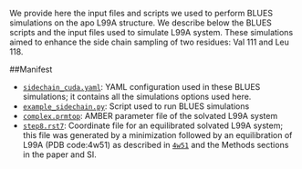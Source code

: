 We provide here the input files and scripts we used to perform BLUES simulations on the apo L99A structure. We describe below the BLUES scripts and the input files used to simulate L99A system. These simulations aimed to enhance the side chain sampling of two residues: Val 111 and Leu 118.

##Manifest

- [`sidechain_cuda.yaml`](sidechain_cuda.yaml): YAML configuration used in these BLUES simulations; it contains all the simulations options used here.
- [`example_sidechain.py`](example_sidechain.py): Script used to run BLUES simulations
- [`complex.prmtop`](complex.prmtop): AMBER parameter file of the solvated L99A system
- [`step8.rst7`](step8.rst7): Coordinate file for an equilibrated solvated L99A system; this file was generated by a minimization followed by an equilibration of L99A (PDB code:4w51) as described in [`4w51`](../../MD-simulations/MD_with_different_FFs/FF14SB/4w51) and the Methods sections in the paper and SI.
